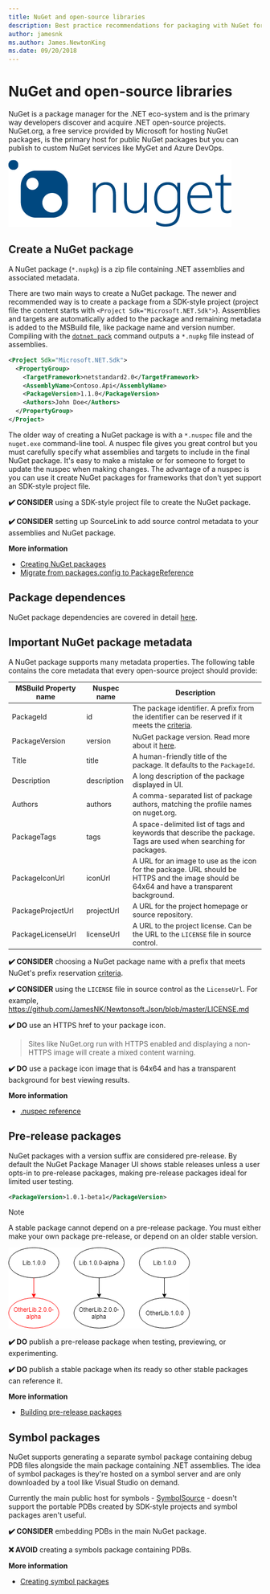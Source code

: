 ```yaml
---
title: NuGet and open-source libraries
description: Best practice recommendations for packaging with NuGet for .NET libraries.
author: jamesnk
ms.author: James.NewtonKing
ms.date: 09/20/2018
---
```

# NuGet and open-source libraries

NuGet is a package manager for the .NET eco-system and is the primary way developers discover and acquire .NET open-source projects. NuGet.org, a free service provided by Microsoft for hosting NuGet packages, is the primary host for public NuGet packages but you can publish to custom NuGet services like MyGet and Azure DevOps.

![NuGet](./media/nuget-logo.png "NuGet")

## Create a NuGet package

A NuGet package (`*.nupkg`) is a zip file containing .NET assemblies and associated metadata.

There are two main ways to create a NuGet package. The newer and recommended way is to create a package from a SDK-style project (project file the content starts with `<Project Sdk="Microsoft.NET.Sdk">`). Assemblies and targets are automatically added to the package and remaining metadata is added to the MSBuild file, like package name and version number. Compiling with the [`dotnet pack`](../../core/tools/dotnet-pack.md) command outputs a `*.nupkg` file instead of assemblies.

```xml
<Project Sdk="Microsoft.NET.Sdk">
  <PropertyGroup>
    <TargetFramework>netstandard2.0</TargetFramework>
    <AssemblyName>Contoso.Api</AssemblyName>
    <PackageVersion>1.1.0</PackageVersion>
    <Authors>John Doe</Authors>
  </PropertyGroup>
</Project>
```

The older way of creating a NuGet package is with a `*.nuspec` file and the `nuget.exe` command-line tool. A nuspec file gives you great control but you must carefully specify what assemblies and targets to include in the final NuGet package. It's easy to make a mistake or for someone to forget to update the nuspec when making changes. The advantage of a nuspec is you can use it create NuGet packages for frameworks that don't yet support an SDK-style project file.

**✔️ CONSIDER** using a SDK-style project file to create the NuGet package.

**✔️ CONSIDER** setting up SourceLink to add source control metadata to your assemblies and NuGet package.

**More information**

* [Creating NuGet packages](https://docs.microsoft.com/en-us/nuget/create-packages/creating-a-package)
* [Migrate from packages.config to PackageReference](https://docs.microsoft.com/en-us/nuget/reference/migrate-packages-config-to-package-reference)

## Package dependences

NuGet package dependencies are covered in detail [here](./dependencies.md).

## Important NuGet package metadata

A NuGet package supports many metadata properties. The following table contains the core metadata that every open-source project should provide:

| MSBuild Property name            | Nuspec name              | Description  |
| -------------------------------- | ------------------------ | ------------ |
| PackageId                        | id                       | The package identifier. A prefix from the identifier can be reserved if it meets the [criteria](https://docs.microsoft.com/en-us/nuget/reference/id-prefix-reservation). |
| PackageVersion                   | version                  | NuGet package version. Read more about it [here](./versioning.md#nuget-package-version).             |
| Title                            | title                    | A human-friendly title of the package. It defaults to the `PackageId`.             |
| Description                      | description              | A long description of the package displayed in UI.             |
| Authors                          | authors                  | A comma-separated list of package authors, matching the profile names on nuget.org.             |
| PackageTags                      | tags                     | A space-delimited list of tags and keywords that describe the package. Tags are used when searching for packages.             |
| PackageIconUrl                   | iconUrl                  | A URL for an image to use as the icon for the package. URL should be HTTPS and the image should be 64x64 and have a transparent background.             |
| PackageProjectUrl                | projectUrl               | A URL for the project homepage or source repository.             |
| PackageLicenseUrl                | licenseUrl               | A URL to the project license. Can be the URL to the `LICENSE` file in source control.             |

**✔️ CONSIDER** choosing a NuGet package name with a prefix that meets NuGet's prefix reservation [criteria](https://docs.microsoft.com/en-us/nuget/reference/id-prefix-reservation).

**✔️ CONSIDER** using the `LICENSE` file in source control as the `LicenseUrl`. For example, https://github.com/JamesNK/Newtonsoft.Json/blob/master/LICENSE.md

**✔️ DO** use an HTTPS href to your package icon.

> Sites like NuGet.org run with HTTPS enabled and displaying a non-HTTPS image will create a mixed content warning.

**✔️ DO** use a package icon image that is 64x64 and has a transparent background for best viewing results.

**More information**

* [.nuspec reference](https://docs.microsoft.com/en-us/nuget/reference/nuspec)

## Pre-release packages

NuGet packages with a version suffix are considered pre-release. By default the NuGet Package Manager UI shows stable releases unless a user opts-in to pre-release packages, making pre-release packages ideal for limited user testing.

```xml
<PackageVersion>1.0.1-beta1</PackageVersion>
```

> [!NOTE]
> A stable package cannot depend on a pre-release package. You must either make your own package pre-release, or depend on an older stable version.

![NuGet pre-release package dependency](./media/nuget-prerelease-package.png "NuGet pre-release package dependency")

**✔️ DO** publish a pre-release package when testing, previewing, or experimenting.

**✔️ DO** publish a stable package when its ready so other stable packages can reference it.

**More information**

* [Building pre-release packages](https://docs.microsoft.com/en-us/nuget/create-packages/prerelease-packages)

## Symbol packages

NuGet supports generating a separate symbol package containing debug PDB files alongside the main package containing .NET assemblies. The idea of symbol packages is they're hosted on a symbol server and are only downloaded by a tool like Visual Studio on demand.

Currently the main public host for symbols - [SymbolSource](http://www.symbolsource.org/) - doesn't support the portable PDBs created by SDK-style projects and symbol packages aren't useful.

**✔️ CONSIDER** embedding PDBs in the main NuGet package.

**❌ AVOID** creating a symbols package containing PDBs.

**More information**

* [Creating symbol packages](https://docs.microsoft.com/en-us/nuget/create-packages/symbol-packages)